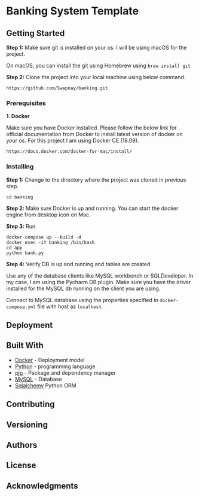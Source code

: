 # Banking System Template



## Getting Started

**Step 1:** Make sure git is installed on your os. I will be using macOS for the project.

On macOS, you can install the git using Homebrew using ```brew install git```

**Step 2:** Clone the project into your local machine using below command.

```https://github.com/Swapnay/banking.git```

### Prerequisites

**1. Docker**

Make sure you have Docker installed. Please follow the below link for official documentation from Docker to install latest version of docker on your os. For this project I am using Docker CE (18.09).

```https://docs.docker.com/docker-for-mac/install/```

### Installing

**Step 1:** Change to the directory where the project was cloned in previous step.

```
cd banking
```

**Step 2:** Make sure Docker is up and running. You can start the docker engine from desktop icon on Mac.

**Step 3:** Run

```
docker-compose up --build -d
docker exec -it banking /bin/bash
cd app
python bank.py
```

**Step 4:** Verify DB is up and running and tables are created

Use any of the database clients like MySQL workbench or SQLDeveloper. In my case, I am using the Pycharm DB plugin. Make sure you have the driver installed for the MySQL db running on the client you are using.

Connect to MySQL database using the properties specified in ```docker-compose.yml``` file with host as ```localhost```.

## Deployment

## Built With

* [Docker](http://www.dropwizard.io/1.0.2/docs/) -  Deployment model
* [Python](https://rometools.github.io/rome/) - programming language
* [pip](https://rometools.github.io/rome/) - Package and dependency manager
* [MySQL](https://rometools.github.io/rome/) - Database
* [Sqlalchemy](https://www.sqlalchemy.org/download.html) Python ORM

## Contributing

## Versioning

## Authors

## License

## Acknowledgments
